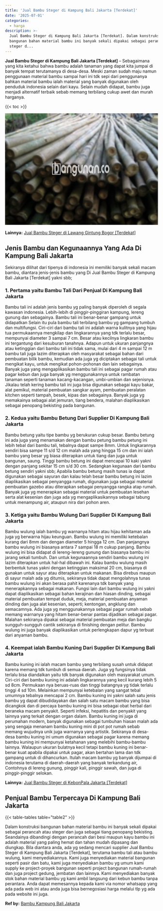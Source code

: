 ```yaml
---
title: 'Jual Bambu Steger di Kampung Bali Jakarta [Terdekat]'
date: '2025-07-01'
categories:
  - harga
description: >-
  Jual Bambu Steger di Kampung Bali Jakarta [Terdekat]. Dalam konstruksi
  bangunan bahan material bambu ini banyak sekali dipakai sebagai perancah atau
  steger d...
---
```


**Jual Bambu Steger di Kampung Bali Jakarta \[Terdekat\]** – Sebagaimana yang kita ketahui bahwa bambu adalah tanaman yang dapat kita jumpai di banyak tempat terutamanya di desa-desa. Meski zaman sudah maju namun penggunaan material bambu sampai hari ini tdk sepi dari penggunanya bahkan material bambu ialah material yang banyak digunakan oleh penduduk indonesia selain dari kayu. Selain mudah didapat, bambu juga menjadi alternatif terbaik sebab memang terbilang cukup awet dan murah harganya.

{{< toc >}}

![Jual Bambu Steger di Kampung Bali Jakarta [Terdekat]](/images/jual-bambu-tali-34.png)

**Lainnya:** [Jual Bambu Steger di Lawang Gintung Bogor \[Terdekat\]](https://bambu.bangunan.co/jual-bambu-steger-di-lawang-gintung-bogor-terdekat/)

## Jenis Bambu dan Kegunaannya Yang Ada Di Kampung Bali Jakarta

Sekiranya dilihat dari tipenya di indonesia ini memiliki banyak sekali macam bambu, diantara jenis-jenis bambu yang Di Jual Bambu Steger di Kampung Bali Jakarta \[Terdekat\] yakni sbb;

### 1\. Pertama yaitu Bambu Tali Dari Penjual Di Kampung Bali Jakarta

Bambu tali ini adalah jenis bambu yg paling banyak diperoleh di segala kawasan indonesia. Lebih-lebih di pinggir-pinggiran kampung, lereng gunung dan sebagainya. Bambu tali ini benar-benar gampang untuk didapatkan Selain itu pula bambu tali terbilang bambu yg gampang tumbuh dan multifungsi. Ciri-ciri dari bambu tali ini adalah warna kulitnya yang hijau tua permukaannya mengkilap dan lingkarannya yang tdk terlalu besar, mempunyai diameter 3 sampai 7 cm. Besar atau kecilnya lingkaran bambu ini tergantung dari kesuburan tanahnya. Adapun untuk ukuran panjangnya atau ketinggian dari bambu tali ini tidak sama, mulai dari 4 m sampai 12 m bambu tali juga lazim diterapkan oleh masyarakat sebagai bahan dari pembuatan bilik bambu, kemudian ada juga yg diciptakan sebagai tali untuk mengikat kayu, untuk mengikat pohon-pohonan dan lain sebagainya. Banyak juga yang mengaplikasikan bambu tali ini sebagai pagar rumah atau pagar kebun dan juga banyak yg menggunakannya untuk rambatan tanaman seperti tanaman kacang-kacangan, umbi-umbian dan sejenisnya. Jikalau telah kering bambu tali ini juga bisa digunakan sebagai kayu bakar, alat pemikul, material pembuatan sangkar ayam, pembuatan peralatan kitchen seperti tampah, besek, kipas dan sebagainya. Banyak juga yg memakainya sebagai alat jemuran, tiang bendera, malahan diaplikasikan sebagai penopang bekisting pada bangunan.

### 2\. Kedua yaitu Bambu Betung Dari Supplier Di Kampung Bali Jakarta

Bambu betung yaitu tipe bambu yg berukuran cukup besar. Bambu betung ini ada juga yang menamakan dengan bambu petung bambu petung ini lebih tebal dari bambu tali, tebalnya dapat sampe 8mm. Untuk lingkarannya sendiri bisa sampe 11 s/d 12 cm malah ada yang hingga 15 cm dan ini ialah bambu yang besar yg biasa diterapkan untuk tiang dan juga untuk bangunan, saung. Tinggi bambu betung ini dapat mencapai 10 kaki yakni dengan panjang sekitar 15 cm s/d 30 cm. Sedangkan kegunaan dari bambu betung sendiri yakni sbb; Apabila bambu betung masih tunas ia dapat digunakan sebagai sayuran dan kalau telah besar bambu betung ini lazim diaplikasikan sebagai penyangga rumah, digunakan juga sebagai material pembuatan gazebo atau diterapkan sebagai penyangga rangka atap rumah. Banyak juga yg menerapkan sebagai material untuk pembuatan lesehan serta alat kesenian dan juga ada yg mengaplikasikannya sebagai tabung untuk menampung air, ataupun nira dari pohon aren.

### 3\. Ketiga yaitu Bambu Wulung Dari Supplier Di Kampung Bali Jakarta

Bambu wulung ialah bambu yg warnanya hitam atau hijau kehitaman ada juga yg berwarna hijau keunguan. Bambu wulung ini memiliki ketebalan kurang dari 8mm dan dengan diameter 5 hingga 12 cm. Dan panjangnya bambu wulung ini biasanya antara 7 sampai 18 m cukup panjang. Bambu wulung ini bisa didapat di lereng-lereng gunung dan biasanya bambu ini jarang sekali tumbuh. Dan untuk kegunaannya sendiri bambu wulung ini lazim diterapkan untuk hal-hal dibawah ini. Kalau bambu wulung masih berbentuk tunas yakni dengan ketinggian maksimal 20 cm, biasanya di gunakan untuk sayur atau diterapkan untuk makanan. Bisa direbus maupun di sayur malah ada yg ditumis, sekiranya tidak dapat mengolahnya tunas bambu wulung ini akan berasa pahit karenanya tdk banyak yang menerapkannya sebagai makanan. Fungsi lain dari bambu wulung ini yakni dapat diaplikasikan sebagai bahan kerajinan dan hiasan dinding, sebagai material pembuatan tempat duduk, meja, material pembuatan anyaman dinding dan juga alat kesenian, seperti; kentongan, angklung dan semacamnya. Ada juga yg menggunakannya sebagai pagar rumah sebab memang warnanya yang hitam benar-benar pantas dijadikan sebagai pagar. Malahan sekiranya dipakai sebagai material pembuatan meja dan bangku sungguh-sungguh cantik sekiranya di finishing dengan pelitur. Bambu wulung ini juga banyak diaplikasikan untuk perlengkapan dapur yg terbuat dari anyaman bambu.

### 4\. Keempat ialah Bambu Kuning Dari Supplier Di Kampung Bali Jakarta

Bambu kuning ini ialah macam bambu yang terbilang susah untuk didapat karena memang tdk tumbuh di semua daerah. Juga yg fungsinya tidak terlalu bisa diandalkan yaitu tdk banyak digunakan oleh masyarakat umum. Ciri-ciri dari bambu kuning ini adalah lingkarannya yang kecil kurang lebih 5 sd 8cm. Permukaan nya beruas-ruas dan tinggi batangnya yg tidak terlalu tinggi 4 sd 10m. Melainkan mempunyai ketebalan yang sangat tebal umumnya tebalnya mencapai 2 cm. Bambu kuning ini yakni salah satu jenis bambu yg dapat dibudidayakan dan salah satu macam bambu yang bisa dicangkok dan di percaya bambu kuning ini bisa sebagai obat herbal dari beraneka macam penyakit. Seperti infeksi, hepatitis dan penyakit yang lainnya yang terkait dengan organ dalam. Bambu kuning ini juga di perumahan modern, banyak digunakan sebagai tumbuhan hiasan malah ada yang sengaja menanam bambu kuning mini di pot pot rumah sebab memang wujudnya unik juga warnanya yang artistik. Sekiranya di desa-desa bambu kuning ini umum digunakan sebagai pagar karena memang bambu kuning ini mempunyai ketahanan yang melebihi bambu-bambu lainnya. Walaupun ukuran bulatnya kecil tetapi bambu kuning ini benar-benar kuat apabila dipakai untuk pagar, akan bertahan lama dan tdk gampang untuk di dihancurkan. Itulah macam bambu yg banyak dijumpai di indonesia terutama di daerah-daerah yang banyak terkandung air, Contohnya di lereng gunung, pinggir kali, pinggir sawah, dan juga di pinggir-pinggir selokan.

**Lainnya:** [Jual Bambu Steger di KebonPala Jakarta \[Terdekat\]](https://bambu.bangunan.co/jual-bambu-steger-di-kebonpala-jakarta-terdekat/)

## Penjual Bambu Terpercaya Di Kampung Bali Jakarta

{{< table-tables table="table2" >}}

Dalam konstruksi bangunan bahan material bambu ini banyak sekali dipakai sebagai perancah atau steger dan juga sebagai tiang penopang bekisting. Seandainya dibandingi dengan perancah dari besi maupun kayu bambu ini adalah material yang paling hemat dan tahan mudah dipasang dan diungkap. Bila diantara anda, ada yg sedang mencari supplier Jual Bambu Steger di Kampung Bali Jakarta \[Terdekat\], terutama bambu tali atau bambu wulung, kami menyediakannya. Kami juga menyediakan material bangunan seperti pasir dan batu, kami juga menyediakan bambu yg umum kami supply ke project-proyek bangunan seperti project bangunan rumah-rumah dan juga project gedung, jembatan dan lainnya. Kami menyediakan banyak stok bahan material bambu yg kami ambil langsung dari kebun bambu tanpa perantara. Anda dapat memesannya kepada kami via nomor whatsapp yang ada pada web ini atau anda juga bisa bernegosiasi harga melalui tlp yg ada pada website ini juga.

**Ref by:** [Bambu Kampung Bali Jakarta](https://id.wikipedia.org/wiki/Bambu)
